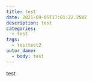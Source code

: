 ```yaml
---
title: test
date: 2021-09-05T17:01:22.258Z
description: test
categories:
  - test
tags:
  - testtest2
autor_dane:
  - body: test
---
```

test
